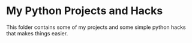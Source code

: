 # My Python Projects and Hacks

This folder contains some of my projects and some simple python hacks that makes things easier.
